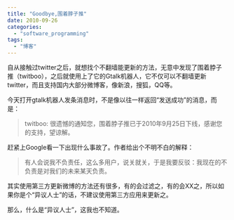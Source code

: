 ```yaml
---
title: "Goodbye,围着脖子推"
date: 2010-09-26
categories: 
  - "software_programming"
tags: 
  - "博客"
---
```


自从接触过twitter之后，就想找个不翻墙能更新的方法，无意中发现了围着脖子推（twitboo），之后就使用上了它的Gtalk机器人，它不仅可以不翻墙更新twitter，而且支持国内大部分微博客，像新浪，搜狐，QQ等。

今天打开gtalk机器人发条消息时，不是像以往一样返回“发送成功”的消息，而是：

> twitboo: 很遗憾的通知您，围着脖子推已于2010年9月25日下线，感谢您的支持，望谅解。

赶紧上Google看一下出现什么事故了。作者给出个不明不白的解释：

> 有人会说我不负责任，这么多用户，说关就关，于是我要反驳：我现在的不负责是对我们的未来某天负责。

其实使用第三方更新微博的方法还有很多，有的会过滤之，有的会XX之，所以如果你是个“异议人士”的话，不建议使用第三方应用来更新之。

那么，什么是“异议人士”，这我也不知道。
